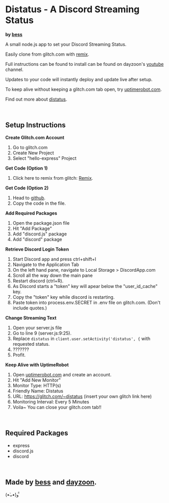 Distatus - A Discord Streaming Status
=================

**by [bess](https://github.com/bessx/)**

A small node.js app to set your Discord Streaming Status.

Easily clone from glitch.com with [remix](https://glitch.com/edit/#!/remix/distatus).

Full instructions can be found to install can be found on dayzoon's [youtube](https://www.youtube.com/watch?v=SqeB2ZIf2wo) channel.

Updates to your code will instantly deploy and update live after setup.

To keep alive without keeping a glitch.com tab open, try [uptimerobot.com](https://uptimerobot.com/).

Find out more about [distatus](https://github.com/bessx/distatus).

<br />

Setup Instructions
------------

**Create Glitch.com Account**
  1. Go to glitch.com
  2. Create New Project
  3. Select "hello-express" Project
  
**Get Code (Option 1)**
  1. Click here to remix from glitch: [Remix](https://glitch.com/edit/#!/remix/distatus).
  
**Get Code (Option 2)**
  1. Head to [github](https://glitch.com/@bess).
  2. Copy the code in the file.

**Add Required Packages**
  1. Open the package.json file
  2. Hit "Add Package"
  3. Add "discord.js" package
  4. Add "discord" package

**Retrieve Discord Login Token** 
  1. Start Discord app and press ctrl+shift+I
  2. Navigate to the Application Tab
  3. On the left hand pane, navigate to Local Storage > DiscordApp.com
  4. Scroll all the way down the main pane
  5. Restart discord (ctrl+R).
  6. As Discord starts a "token" key will apear below the "user_id_cache" key.
  7. Copy the "token" key while discord is restarting.
  8. Paste token into process.env.SECRET in .env file on glitch.com. (Don't include quotes.)
  
**Change Streaming Text**
  1. Open your server.js file
  2. Go to line 9 (server.js:9:25).
  3. Replace `distatus` in `client.user.setActivity('distatus', {` with requested status.
  4. ???????
  5. Profit.

**Keep Alive with UptimeRobot**
  1. Open [uptimerobot.com](https://uptimerobot.com/) and create an account.
  2. Hit "Add New Monitor"
  3. Monitor Type: HTTP(s)
  4. Friendly Name: Distatus
  5. URL: https://glitch.com/~distatus (insert your own glitch link here)
  6. Monitoring Interval: Every 5 Minutes
  7. Voila~  You can close your glitch.com tab!!

<br />

Required Packages
------------
- express
- discord.js
- discord

<br />

Made by [bess](https://glitch.com/@bess) and [dayzoon](https://www.youtube.com/watch?v=SqeB2ZIf2wo).
-------------------


(•̀ᴗ•́)و ̑̑